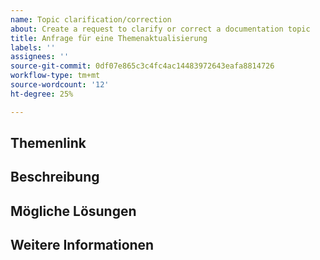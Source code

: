 ```yaml
---
name: Topic clarification/correction
about: Create a request to clarify or correct a documentation topic
title: Anfrage für eine Themenaktualisierung
labels: ''
assignees: ''
source-git-commit: 0df07e865c3c4fc4ac14483972643eafa8814726
workflow-type: tm+mt
source-wordcount: '12'
ht-degree: 25%

---
```



## Themenlink

<!-- (REQUIRED) A link to the topic that needs clarification or correction -->

## Beschreibung

<!-- (REQUIRED) What needs clarification or correction in this topic? -->

## Mögliche Lösungen

<!-- (OPTIONAL) What would a solution for this issue look like? -->

## Weitere Informationen

<!-- (OPTIONAL) What other information can you provide about this issue? -->

<!--
Thank you for taking the time to report this issue!
GitHub Issues in this repo should relate to the applicable codebase.

Before submitting this issue, make sure you are complying with our Code of Conduct:
https://github.com/AdobeDocs/commerce-operations.en/blob/main/code-of-conduct.md

Issues that do not comply with our Code of Conduct or do not contain enough information may be closed at the maintainers' discretion.

Feel free to remove this section before creating this issue.
-->
